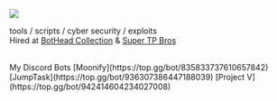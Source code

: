 
![](https://komarev.com/ghpvc/?username=cloutjs&color=green)

tools / scripts / cyber security / exploits <br>
Hired at [BotHead Collection](https://twitter.com/BotHeadNFT) & [Super TP Bros](https://twitter.com/supertpbros)

<br>
My Discord Bots
[Moonify](https://top.gg/bot/835833737610657842)
[JumpTask](https://top.gg/bot/936307386447188039)
[Project V](https://top.gg/bot/942414604234027008)

